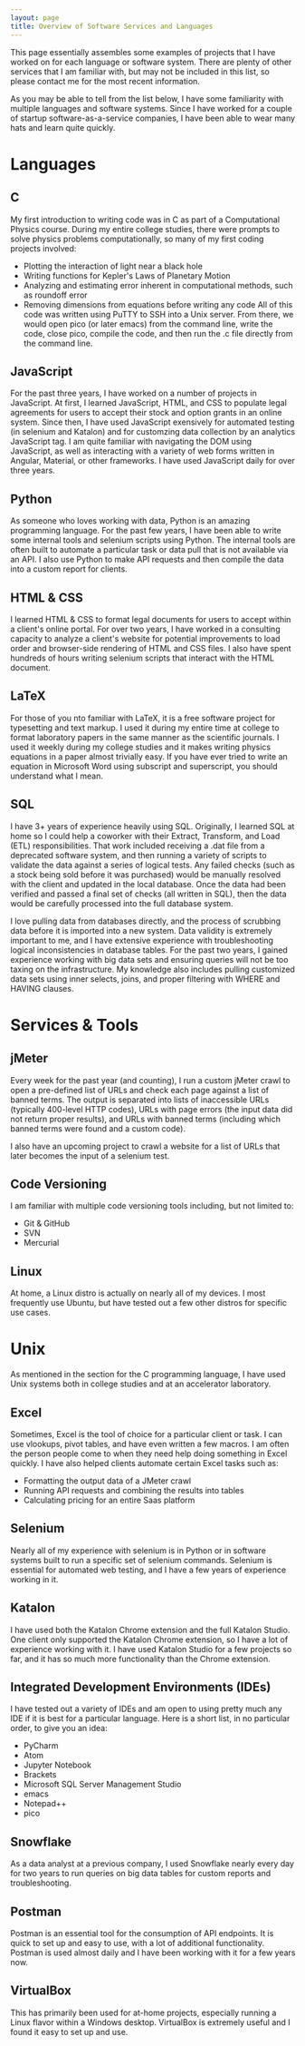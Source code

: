 ```yaml
---
layout: page
title: Overview of Software Services and Languages
---
```


This page essentially assembles some examples of projects that I have worked on for each language or software system. There are plenty of other services that I am familiar with, but may not be included in this list, so please contact me for the most recent information. 

As you may be able to tell from the list below, I have some familiarity with multiple languages and software systems. Since I have worked for a couple of startup software-as-a-service companies, I have been able to wear many hats and learn quite quickly. 

# Languages 

## C 
My first introduction to writing code was in C as part of a Computational Physics course. During my entire college studies, there were prompts to solve physics problems computationally, so many of my first coding projects involved: 
- Plotting the interaction of light near a black hole 
- Writing functions for Kepler's Laws of Planetary Motion 
- Analyzing and estimating error inherent in computational methods, such as roundoff error 
- Removing dimensions from equations before writing any code
All of this code was written using PuTTY to SSH into a Unix server. From there, we would open pico (or later emacs) from the command line, write the code, close pico, compile the code, and then run the .c file directly from the command line. 

## JavaScript 
For the past three years, I have worked on a number of projects in JavaScript. At first, I learned JavaScript, HTML, and CSS to populate legal agreements for users to accept their stock and option grants in an online system. Since then, I have used JavaScript exensively for automated testing (in selenium and Katalon) and for customzing data collection by an analytics JavaScript tag. I am quite familiar with navigating the DOM using JavaScript, as well as interacting with a variety of web forms written in Angular, Material, or other frameworks. I have used JavaScript daily for over three years. 

## Python
As someone who loves working with data, Python is an amazing programming language. For the past few years, I have been able to write some internal tools and selenium scripts using Python. The internal tools are often built to automate a particular task or data pull that is not available via an API. I also use Python to make API requests and then compile the data into a custom report for clients. 

## HTML & CSS 
I learned HTML & CSS to format legal documents for users to accept within a client's online portal. For over two years, I have worked in a consulting capacity to analyze a client's website for potential improvements to load order and browser-side rendering of HTML and CSS files. I also have spent hundreds of hours writing selenium scripts that interact with the HTML document. 

## LaTeX
For those of you nto familiar with LaTeX, it is a free software project for typesetting and text markup. I used it during my entire time at college to format laboratory papers in the same manner as the scientific journals. I used it weekly during my college studies and it makes writing physics equations in a paper almost trivially easy. If you have ever tried to write an equation in Microsoft Word using subscript and superscript, you should understand what I mean. 

## SQL
I have 3+ years of experience heavily using SQL. Originally, I learned SQL at home so I could help a coworker with their Extract, Transform, and Load (ETL) responsibilities. That work included receiving a .dat file from a deprecated software system, and then running a variety of scripts to validate the data against a series of logical tests. Any failed checks (such as a stock being sold before it was purchased) would be manually resolved with the client and updated in the local database. Once the data had been verified and passed a final set of checks (all written in SQL), then the data would be carefully processed into the full database system. 

I love pulling data from databases directly, and the process of scrubbing data before it is imported into a new system. Data validity is extremely important to me, and I have extensive experience with troubleshooting logical inconsistencies in database tables. For the past two years, I gained experience working with big data sets and ensuring queries will not be too taxing on the infrastructure. My knowledge also includes pulling customized data sets using inner selects, joins, and proper filtering with WHERE and HAVING clauses. 

# Services & Tools

## jMeter
Every week for the past year (and counting), I run a custom jMeter crawl to open a pre-defined list of URLs and check each page against a list of banned terms. The output is separated into lists of inaccessible URLs (typically 400-level HTTP codes), URLs with page errors (the input data did not return proper results), and URLs with banned terms (including which banned terms were found and a custom code). 

I also have an upcoming project to crawl a website for a list of URLs that later becomes the input of a selenium test. 

## Code Versioning
I am familiar with multiple code versioning tools including, but not limited to: 
- Git & GitHub
- SVN
- Mercurial

## Linux
At home, a Linux distro is actually on nearly all of my devices. I most frequently use Ubuntu, but have tested out a few other distros for specific use cases. 

# Unix
As mentioned in the section for the C programming language, I have used Unix systems both in college studies and at an accelerator laboratory. 

## Excel
Sometimes, Excel is the tool of choice for a particular client or task. I can use vlookups, pivot tables, and have even written a few macros. I am often the person people come to when they need help doing something in Excel quickly. I have also helped clients automate certain Excel tasks such as: 
* Formatting the output data of a JMeter crawl 
* Running API requests and combining the results into tables 
* Calculating pricing for an entire Saas platform

## Selenium
Nearly all of my experience with selenium is in Python or in software systems built to run a specific set of selenium commands. Selenium is essential for automated web testing, and I have a few years of experience working in it. 

## Katalon
I have used both the Katalon Chrome extension and the full Katalon Studio. One client only supported the Katalon Chrome extension, so I have a lot of experience working with it. I have used Katalon Studio for a few projects so far, and it has so much more functionality than the Chrome extension. 

## Integrated Development Environments (IDEs)
I have tested out a variety of IDEs and am open to using pretty much any IDE if it is best for a particular language. Here is a short list, in no particular order, to give you an idea:
- PyCharm
- Atom
- Jupyter Notebook
- Brackets
- Microsoft SQL Server Management Studio
- emacs
- Notepad++
- pico 

## Snowflake
As a data analyst at a previous company, I used Snowflake nearly every day for two years to run queries on big data tables for custom reports and troubleshooting. 

## Postman
Postman is an essential tool for the consumption of API endpoints. It is quick to set up and easy to use, with a lot of additional functionality. Postman is used almost daily and I have been working with it for a few years now. 

## VirtualBox
This has primarily been used for at-home projects, especially running a Linux flavor within a Windows desktop. VirtualBox is extremely useful and I found it easy to set up and use.
